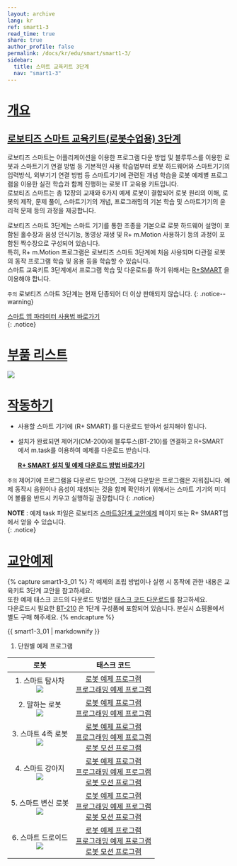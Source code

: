 ```yaml
---
layout: archive
lang: kr
ref: smart1-3
read_time: true
share: true
author_profile: false
permalink: /docs/kr/edu/smart/smart1-3/
sidebar:
  title: 스마트 교육키트 3단계
  nav: "smart1-3"
---
```


# [개요](#개요)

## [로보티즈 스마트 교육키트(로봇수업용) 3단계](#로보티즈-스마트-교육키트로봇수업용-3단계)


로보티즈 스마트는 어플리케이션을 이용한 프로그램 다운 방법 및 블루투스를 이용한 로봇과 스마트기기 연결 방법 등 기본적인 사용 학습법부터 로봇 하드웨어와 스마트기기의 입력방식, 외부기기 연결 방법 등 스마트기기에 관련된 개념 학습을 로봇 예제별 프로그램을 이용한 실전 학습과 함께 진행하는 로봇 IT 교육용 키트입니다.  
로보티즈 스마트는 총 12장의 교재와 6가지 예제 로봇이 결합되어 로봇 원리의 이해, 로봇의 제작, 문제 풀이, 스마트기기의 개념, 프로그래밍의 기본 학습 및 스마트기기의 윤리적 문제 등의 과정을 제공합니다.  

로보티즈 스마트 3단계는 스마트 기기를 통한 조종을 기본으로 로봇 하드웨어 설명이 포함된 홀수장과 음성 인식기능, 동영상 재생 및 R+ m.Motion 사용하기 등의 과정이 포함된 짝수장으로 구성되어 있습니다.  
특히, R+ m.Motion 프로그램은 로보티즈 스마트 3단계에 처음 사용되며 다관절 로봇의 동작 프로그램 학습 및 응용 등을 학습할 수 있습니다.  
스마트 교육키트 3단계에서 프로그램 학습 및 다운로드를 하기 위해서는 [R+SMART] 을 이용해야 합니다.

`주의` 로보티즈 스마트 3단계는 현재 단종되어 더 이상 판매되지 않습니다.
{: .notice--warning}

[스마트 앱 파라미터 사용법 바로가기]  
{: .notice}

# [부품 리스트](#부품-리스트)

![](/assets/images/edu/smart/smart1-3_e-manual.jpg)


# [작동하기](#작동하기)

- 사용할 스마트 기기에 (R+ SMART) 를 다운로드 받아서 설치해야 합니다.

- 설치가 완료되면 제어기(CM-200)에 블루투스(BT-210)를 연결하고 R+SMART 에서 m.task를 이용하여 예제를 다운로드 받습니다.

  **[R+ SMART 설치 및 예제 다운로드 방법 바로가기]**

`주의` 제어기에 프로그램을 다운로드 받으면, 그전에 다운받은 프로그램은 지워집니다. 예제 동작시 음원이나 음성이 재생되는 것을 함께 확인하기 위해서는 스마트 기기의 미디어 볼륨을 반드시 키우고 실행하길 권장합니다
{: .notice}

**NOTE** : 예제 task 파일은 로보티즈 [스마트3단계 교안예제] 페이지 또는 R+ SMART앱 에서 얻을 수 있습니다.   
{: .notice}

# [교안예제](#교안예제)

{% capture smart1-3_01 %}
각 예제의 조립 방법이나 실행 시 동작에 관한 내용은 교육키트 3단계 교안을 참고하세요.  
또한  예제 태스크 코드의 다운로드 방법은 [태스크 코드 다운로드]를 참고하세요.  
다운로드시 필요한 [BT-210] 은 1단계 구성품에 포함되어 있습니다. 분실시 쇼핑몰에서 별도 구매 해주세요.
{% endcapture %}

<div class="notice">{{ smart1-3_01 | markdownify }}</div>

1. 단원별 예제 프로그램

|                                    로봇                                     |                                                                     태스크 코드                                                                      |
|:---------------------------------------------------------------------------:|:----------------------------------------------------------------------------------------------------------------------------------------------------:|
|     1. 스마트 탐사차<br />![](/assets/images/edu/smart/3._explorer.png)     |                              [로봇 예제 프로그램][01_SMART_L3_SMARTEXPLORER_KR.tsk]<br />[프로그래밍 예제 프로그램][02_SMART_L3_tts_test_KR.tsk]                               |
|      2. 말하는 로봇<br /> ![](/assets/images/edu/smart/3._talking.png)      |                        [로봇 예제 프로그램][01_SMART_L3_TALKINGROBOT_KR.tsk]<br />[프로그래밍 예제 프로그램][02_SMART_L3_speechrecognition_test_KR.tsk]                        |
|     3. 스마트 4족 로봇<br />![](/assets/images/edu/smart/3._ruped.png)      |     [로봇 예제 프로그램][01_SMART_L3_QUADRUPEDROBOT_KR.tsk]<br />[프로그래밍 예제 프로그램][02_SMART_L3_motion_test_KR.tsk]<br />[로봇 모션 프로그램][SMART_L3_QUADRUPEDROBOT.mtnx]      |
|      4. 스마트 강아지<br />![](/assets/images/edu/smart/3._puppy.png)       |          [로봇 예제 프로그램][01_SMART_L3_SMARTPUPPY_KR.tsk]<br />[프로그래밍 예제 프로그램][02_SMART_L3_audio_test_KR.tsk]<br />[로봇 모션 프로그램][SMART_L3_SMARTPUPPY.mtnx]          |
| 5. 스마트 변신 로봇<br />![](/assets/images/edu/smart/3._transfomation.png) | [로봇 예제 프로그램][01_SMART_L3_TRANSFORMATIONROBOT_KR.tsk]<br />[프로그래밍 예제 프로그램][02_SMART_L3_video_test_KR.tsk]<br />[로봇 모션 프로그램][SMART_L3_TRANSFORMATIONROBOT.mtnx] |
|     6. 스마트 드로이드<br />![](/assets/images/edu/smart/3._droid.png)      |         [로봇 예제 프로그램][01_SMART_L3_SMARTDROID_KR.tsk]<br />[프로그래밍 예제 프로그램][02_SMART_L3_gesture_test_KR.tsk]<br />[로봇 모션 프로그램][SMART_L3_SMARTDROID.mtnx]         |


[R+SMART]: /docs/kr/software/mobile_app/rplussmart/#r-smart-다운로드설치
[스마트 앱 파라미터 사용법 바로가기]: /docs/kr/software/rplus1/task/task_misc/#스마트앱-파라미터
[R+ SMART 설치 및 예제 다운로드 방법 바로가기]: /docs/kr/software/mobile_app/rplussmart/#r-smart-다운로드설치
[스마트3단계 교안예제]: #교안예제
[태스크 코드 다운로드]: /docs/kr/faq/download_task_code/
[BT-210]: /docs/kr/parts/communication/bt-210/
[01_SMART_L3_SMARTEXPLORER_KR.tsk]: http://support.robotis.com/ko/baggage_files/smart/01_smart_l3_smartexplorer_kr.tsk
[02_SMART_L3_tts_test_KR.tsk]: http://support.robotis.com/ko/baggage_files/smart/02_smart_l3_tts_test_kr.tsk
[01_SMART_L3_TALKINGROBOT_KR.tsk]: http://support.robotis.com/ko/baggage_files/smart/01_smart_l3_talkingrobot_kr.tsk
[02_SMART_L3_speechrecognition_test_KR.tsk]: http://support.robotis.com/ko/baggage_files/smart/02_smart_l3_speechrecognition_test_kr.tsk
[01_SMART_L3_QUADRUPEDROBOT_KR.tsk]: http://support.robotis.com/ko/baggage_files/smart/01_smart_l3_quadrupedrobot_kr.tsk
[02_SMART_L3_motion_test_KR.tsk]: http://support.robotis.com/ko/baggage_files/smart/02_smart_l3_motion_test_kr.tsk
[SMART_L3_QUADRUPEDROBOT.mtnx]: http://support.robotis.com/down.php?filepath=ko/baggage_files/smart/smart_l3_quadrupedrobot.mtnx
[01_SMART_L3_SMARTPUPPY_KR.tsk]: http://support.robotis.com/ko/baggage_files/smart/01_smart_l3_smartpuppy_kr.tsk
[02_SMART_L3_audio_test_KR.tsk]: http://support.robotis.com/ko/baggage_files/smart/02_smart_l3_audio_test_kr.tsk
[SMART_L3_SMARTPUPPY.mtnx]: http://support.robotis.com/down.php?filepath=ko/baggage_files/smart/smart_l3_smartpuppy.mtnx
[01_SMART_L3_TRANSFORMATIONROBOT_KR.tsk]: http://support.robotis.com/down.php?filepath=ko/baggage_files/smart/smart_l3_smartpuppy.mtnx
[02_SMART_L3_video_test_KR.tsk]: http://support.robotis.com/ko/baggage_files/smart/02_smart_l3_video_test_kr.tsk
[SMART_L3_TRANSFORMATIONROBOT.mtnx]: http://support.robotis.com/down.php?filepath=ko/baggage_files/smart/smart_l3_transformationrobot.mtnx
[01_SMART_L3_SMARTDROID_KR.tsk]: http://support.robotis.com/ko/baggage_files/smart/01_smart_l3_smartdroid_kr.tsk
[02_SMART_L3_gesture_test_KR.tsk]: http://support.robotis.com/ko/baggage_files/smart/02_smart_l3_gesture_test_kr.tsk
[SMART_L3_SMARTDROID.mtnx]: http://support.robotis.com/down.php?filepath=ko/baggage_files/smart/smart_l3_smartdroid.mtnx
